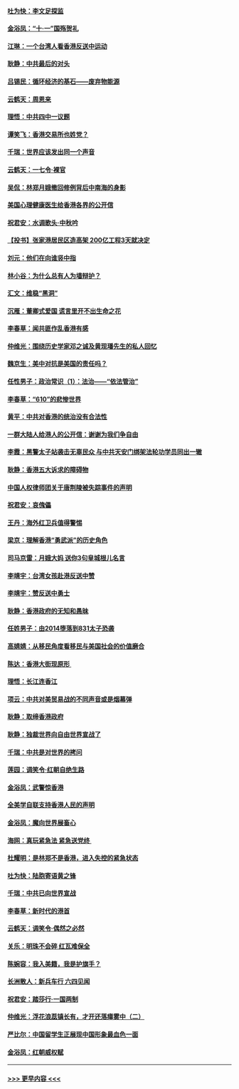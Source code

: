 #### [吐为快：李文足探监](../pages/nsc993/n11509622.md?t=09091633) 
#### [金浴凤：“十‧一”国殇贺礼](../pages/nsc993/n11509593.md?t=09091633) 
#### [江琳：一个台湾人看香港反送中运动](../pages/nsc993/n11509211.md?t=09091633) 
#### [耿静：中共最后的对头](../pages/nsc993/n11508308.md?t=09091633) 
#### [吕锡民：循环经济的基石——废弃物能源](../pages/nsc993/n11508212.md?t=09091633) 
#### [云鹤天：周恩来](../pages/nsc993/n11508055.md?t=09091633) 
#### [理悟：中共四中一议题](../pages/nsc993/n11507782.md?t=09091633) 
#### [谭笑飞：香港交易所也姓党？](../pages/nsc993/n11507753.md?t=09091633) 
#### [千瑞：世界应该发出同一个声音](../pages/nsc993/n11507290.md?t=09091633) 
#### [云鹤天：一七令‧裸官](../pages/nsc993/n11507177.md?t=09091633) 
#### [吴侃：林郑月娥撤回修例背后中南海的身影](../pages/nsc993/n11506876.md?t=09091633) 
#### [美国心理健康医生给香港各界的公开信](../pages/nsc993/n11506809.md?t=09091633) 
#### [祝君安：水调歌头‧中秋吟](../pages/nsc993/n11506758.md?t=09091633) 
#### [【投书】张家港居民区造高架 200亿工程3天就决定](../pages/nsc993/n11506682.md?t=09091633) 
#### [刘元：他们在向谁竖中指](../pages/nsc993/n11505384.md?t=09091633) 
#### [林小谷：为什么总有人为墙辩护？](../pages/nsc993/n11505226.md?t=09091633) 
#### [汇文：维稳“黑洞”](../pages/nsc993/n11504347.md?t=09091633) 
#### [沉雁：董卿式爱国 谎言里开不出生命之花](../pages/nsc993/n11503215.md?t=09091633) 
#### [李春草：闻共匪作乱香港有感](../pages/nsc993/n11503072.md?t=09091633) 
#### [仲维光：围绕历史学家邓之诚及黄现璠先生的私人回忆](../pages/nsc993/n11501330.md?t=09091633) 
#### [魏京生：美中对抗是美国的责任吗？](../pages/nsc993/n11500723.md?t=09091633) 
#### [任性男子：政治常识（1）：法治——“依法管治”](../pages/nsc993/n11500791.md?t=09091633) 
#### [李春草：“610”的悲惨世界](../pages/nsc993/n11501141.md?t=09091633) 
#### [黄平：中共对香港的统治没有合法性](../pages/nsc993/n11499473.md?t=09091633) 
#### [一群大陆人给港人的公开信：谢谢为我们争自由](../pages/nsc993/n11500402.md?t=09091633) 
#### [李霞：黑警太子站袭击无辜民众 与中共天安门绑架法轮功学员同出一辙](../pages/nsc993/n11499805.md?t=09091633) 
#### [耿静：香港五大诉求的障碍物](../pages/nsc993/n11497578.md?t=09091633) 
#### [中国人权律师团关于唐荆陵被失踪事件的声明](../pages/nsc993/n11500014.md?t=09091633) 
#### [祝君安：哀傀儡](../pages/nsc993/n11499776.md?t=09091633) 
#### [王丹：海外红卫兵值得警惕](../pages/nsc993/n11498138.md?t=09091633) 
#### [梁京：理解香港“勇武派”的历史角色](../pages/nsc993/n11498006.md?t=09091633) 
#### [司马京雷：月娥大妈  送你3句皇城根儿名言](../pages/nsc993/n11497885.md?t=09091633) 
#### [李靖宇：台湾女孩赴港反送中赞](../pages/nsc993/n11497721.md?t=09091633) 
#### [李靖宇：赞反送中勇士](../pages/nsc993/n11497452.md?t=09091633) 
#### [耿静：香港政府的无知和愚昧](../pages/nsc993/n11494238.md?t=09091633) 
#### [任姓男子：由2014堕落到831太子恐袭](../pages/nsc993/n11496683.md?t=09091633) 
#### [高婧婧：从移民角度看移民与美国社会的价值磨合](../pages/nsc993/n11495757.md?t=09091633) 
#### [陈达：香港大街现原形 ](../pages/nsc993/n11495441.md?t=09091633) 
#### [理悟：长江连香江](../pages/nsc993/n11495377.md?t=09091633) 
#### [项云：中共对美贸易战的不同声音或是烟幕弹](../pages/nsc993/n11494929.md?t=09091633) 
#### [耿静：取缔香港政府](../pages/nsc993/n11494218.md?t=09091633) 
#### [耿静：独裁世界向自由世界宣战了](../pages/nsc993/n11494190.md?t=09091633) 
#### [千瑞：中共是对世界的拷问](../pages/nsc993/n11493021.md?t=09091633) 
#### [莲园：调笑令‧红朝自绝生路](../pages/nsc993/n11493011.md?t=09091633) 
#### [金浴凤：武警惊香港](../pages/nsc993/n11492994.md?t=09091633) 
#### [全美学自联支持香港人民的声明](../pages/nsc993/n11492630.md?t=09091633) 
#### [金浴凤：魔向世界展畜心](../pages/nsc993/n11492599.md?t=09091633) 
#### [海网：真玩紧急法 紧急送党终 ](../pages/nsc993/n11492535.md?t=09091633) 
#### [杜耀明：是林郑不是香港，进入失控的紧急状态](../pages/nsc993/n11491420.md?t=09091633) 
#### [吐为快：陆胞寄语黄之锋](../pages/nsc993/n11491117.md?t=09091633) 
#### [千瑞：中共已向世界宣战](../pages/nsc993/n11490123.md?t=09091633) 
#### [李春草：新时代的港首](../pages/nsc993/n11489864.md?t=09091633) 
#### [云鹤天：调笑令·偶然之必然](../pages/nsc993/n11489701.md?t=09091633) 
#### [关乐：明珠不会碎 红瓦难保全](../pages/nsc993/n11489647.md?t=09091633) 
#### [陈婉容：我入美籍，我是护旗手？](../pages/nsc993/n11487908.md?t=09091633) 
#### [长洲散人：新兵车行 六四见闻](../pages/nsc993/n11487729.md?t=09091633) 
#### [祝君安：踏莎行‧一国两制](../pages/nsc993/n11487699.md?t=09091633) 
#### [仲维光：浮花浪蕊镇长有，才开还落瘴雾中（二）](../pages/nsc993/n11483286.md?t=09091633) 
#### [严比尔：中国留学生正展现中国形象最血色一面](../pages/nsc993/n11485145.md?t=09091633) 
#### [金浴凤：红朝威权赋](../pages/nsc993/n11485191.md?t=09091633) 

----
#### [ >>> 更早内容 <<< ](../indexes/nsc993-earlier.md)
